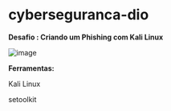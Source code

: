 # cyberseguranca-dio

 **Desafio : Criando um Phishing com Kali Linux**

 ![image](https://github.com/davimouravilaca/cyberseguranca-dio/assets/76662862/74ecb37d-4cd4-443f-87c4-62dfe1698979)

**Ferramentas:**

Kali Linux

setoolkit
